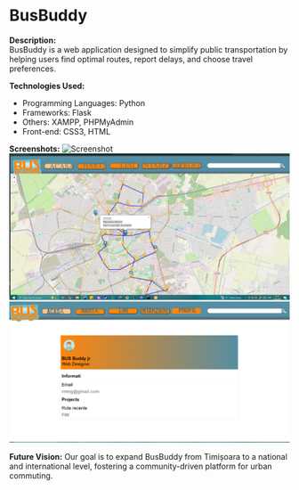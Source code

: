 # BusBuddy

**Description:**  
BusBuddy is a web application designed to simplify public transportation by helping users find optimal routes, report delays, and choose travel preferences.

**Technologies Used:**
- Programming Languages: Python
- Frameworks: Flask
- Others: XAMPP, PHPMyAdmin
- Front-end: CSS3, HTML


**Screenshots:**
![Screenshot](https://github.com/CozminaScorobete/BussBudyPersonal/blob/main/home.PNG,)
![Screenshot](https://github.com/CozminaScorobete/BussBudyPersonal/blob/main/map.PNG)
![Screenshot](https://github.com/CozminaScorobete/BussBudyPersonal/blob/main/profile.PNG)

**Future Vision:**
Our goal is to expand BusBuddy from Timișoara to a national and international level, fostering a community-driven platform for urban commuting.

